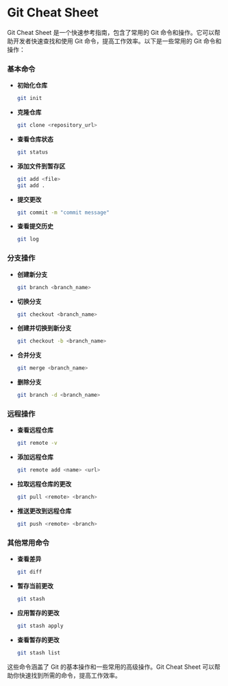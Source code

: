 # Git Cheat Sheet

    
Git Cheat Sheet 是一个快速参考指南，包含了常用的 Git 命令和操作。它可以帮助开发者快速查找和使用 Git 命令，提高工作效率。以下是一些常用的 Git 命令和操作：

### 基本命令

- **初始化仓库**
  ```bash
  git init
  ```

- **克隆仓库**
  ```bash
  git clone <repository_url>
  ```

- **查看仓库状态**
  ```bash
  git status
  ```

- **添加文件到暂存区**
  ```bash
  git add <file>
  git add .
  ```

- **提交更改**
  ```bash
  git commit -m "commit message"
  ```

- **查看提交历史**
  ```bash
  git log
  ```

### 分支操作

- **创建新分支**
  ```bash
  git branch <branch_name>
  ```

- **切换分支**
  ```bash
  git checkout <branch_name>
  ```

- **创建并切换到新分支**
  ```bash
  git checkout -b <branch_name>
  ```

- **合并分支**
  ```bash
  git merge <branch_name>
  ```

- **删除分支**
  ```bash
  git branch -d <branch_name>
  ```

### 远程操作

- **查看远程仓库**
  ```bash
  git remote -v
  ```

- **添加远程仓库**
  ```bash
  git remote add <name> <url>
  ```

- **拉取远程仓库的更改**
  ```bash
  git pull <remote> <branch>
  ```

- **推送更改到远程仓库**
  ```bash
  git push <remote> <branch>
  ```

### 其他常用命令

- **查看差异**
  ```bash
  git diff
  ```

- **暂存当前更改**
  ```bash
  git stash
  ```

- **应用暂存的更改**
  ```bash
  git stash apply
  ```

- **查看暂存的更改**
  ```bash
  git stash list
  ```

这些命令涵盖了 Git 的基本操作和一些常用的高级操作。Git Cheat Sheet 可以帮助你快速找到所需的命令，提高工作效率。
    